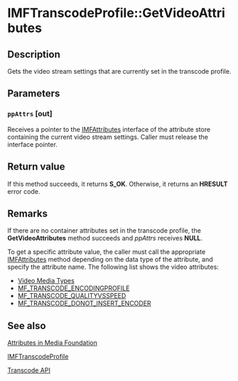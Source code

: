 # IMFTranscodeProfile::GetVideoAttributes

## Description

Gets the video stream settings that are currently set in the transcode profile.

## Parameters

### `ppAttrs` [out]

Receives a pointer to the [IMFAttributes](https://learn.microsoft.com/windows/desktop/api/mfobjects/nn-mfobjects-imfattributes) interface of the attribute store containing the current video stream settings. Caller must release the interface pointer.

## Return value

If this method succeeds, it returns **S_OK**. Otherwise, it returns an **HRESULT** error code.

## Remarks

If there are no container attributes set in the transcode profile, the **GetVideoAttributes** method succeeds and *ppAttrs* receives **NULL**.

To get a specific attribute value, the caller must call the appropriate [IMFAttributes](https://learn.microsoft.com/windows/desktop/api/mfobjects/nn-mfobjects-imfattributes) method depending on the data type of the attribute, and specify the attribute name. The following list shows the video attributes:

* [Video Media Types](https://learn.microsoft.com/windows/desktop/medfound/video-media-types)
* [MF_TRANSCODE_ENCODINGPROFILE](https://learn.microsoft.com/windows/desktop/medfound/mf-transcode-encodingprofile)
* [MF_TRANSCODE_QUALITYVSSPEED](https://learn.microsoft.com/windows/desktop/medfound/mf-transcode-qualityvsspeed)
* [MF_TRANSCODE_DONOT_INSERT_ENCODER](https://learn.microsoft.com/windows/desktop/medfound/mf-transcode-donot-insert-encoder)

## See also

[Attributes in Media Foundation](https://learn.microsoft.com/windows/desktop/medfound/attributes-and-properties)

[IMFTranscodeProfile](https://learn.microsoft.com/windows/desktop/api/mfidl/nn-mfidl-imftranscodeprofile)

[Transcode API](https://learn.microsoft.com/windows/desktop/medfound/transcode-api)